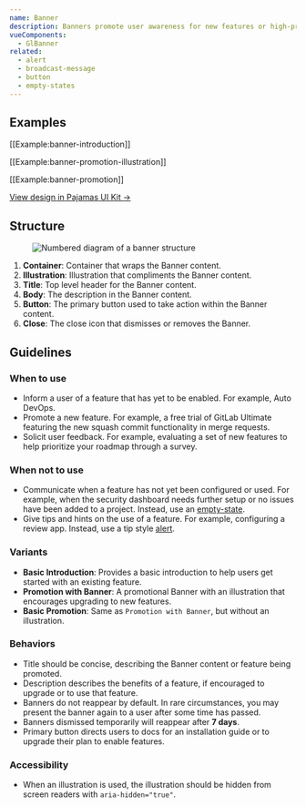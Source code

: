 ```yaml
---
name: Banner
description: Banners promote user awareness for new features or high-priority research initiatives. Unlike [alerts](/components/alert), banners are solely for in-product marketing or for conveying information about a priority feature or study to the user.
vueComponents:
  - GlBanner
related:
  - alert
  - broadcast-message
  - button
  - empty-states
---
```


## Examples

[[Example:banner-introduction]]

[[Example:banner-promotion-illustration]]

[[Example:banner-promotion]]

[View design in Pajamas UI Kit →](https://www.figma.com/file/qEddyqCrI7kPSBjGmwkZzQ/Pajamas-UI-Kit?node-id=4845%3A7873)

## Structure

<figure class="figure" role="figure" aria-label="Banner structure">
  <img class="figure-img" src="/img/banner-structure.svg" alt="Numbered diagram of a banner structure" role="img" />
</figure>

1. **Container**: Container that wraps the Banner content.
1. **Illustration**: Illustration that compliments the Banner content.
1. **Title**: Top level header for the Banner content.
1. **Body**: The description in the Banner content.
1. **Button**: The primary button used to take action within the Banner content.
1. **Close**: The close icon that dismisses or removes the Banner.

## Guidelines

### When to use 

- Inform a user of a feature that has yet to be enabled. For example, Auto DevOps.
- Promote a new feature. For example, a free trial of GitLab Ultimate featuring the new squash commit functionality in merge requests.
- Solicit user feedback. For example, evaluating a set of new features to help prioritize your roadmap through a survey. 

### When not to use

- Communicate when a feature has not yet been configured or used. For example, when the security dashboard needs further setup or no issues have been added to a project. Instead, use an [empty-state](https://design.gitlab.com/regions/empty-states).
- Give tips and hints on the use of a feature. For example, configuring a review app. Instead, use a tip style [alert](/components/alert).

### Variants

- **Basic Introduction**: Provides a basic introduction to help users get started with an existing feature.
- **Promotion with Banner**: A promotional Banner with an illustration that encourages upgrading to new features.
- **Basic Promotion**: Same as `Promotion with Banner`, but without an illustration.

### Behaviors

- Title should be concise, describing the Banner content or feature being promoted.
- Description describes the benefits of a feature, if encouraged to upgrade or to use that feature.
- Banners do not reappear by default. In rare circumstances, you may present the banner again to a user after some time has passed.
- Banners dismissed temporarily will reappear after **7 days**.
- Primary button directs users to docs for an installation guide or to upgrade their plan to enable features.

### Accessibility

- When an illustration is used, the illustration should be hidden from screen readers with `aria-hidden="true"`.
